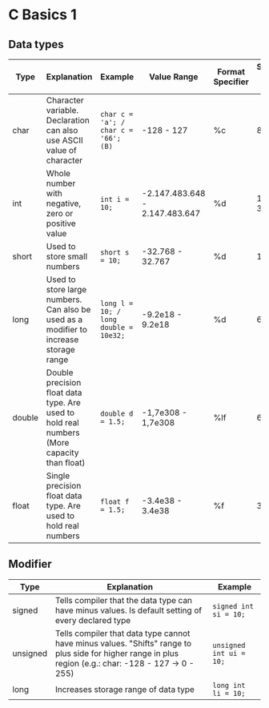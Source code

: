 # C Basics 1

## Data types

| Type   | Explanation                                                                                | Example                               | Value Range                    | Format Specifier | Storage Size (bits) |
|--------|--------------------------------------------------------------------------------------------|---------------------------------------|--------------------------------|------------------|---------------------|
| char   | Character variable. Declaration can also use ASCII value of character                      | `char c = 'a'; / char c = '66'; (B)`  | -128 - 127                     | %c               | 8                   |
| int    | Whole number with negative, zero or positive value                                         | `int i = 10;`                         | -2.147.483.648 - 2.147.483.647 | %d               | 16 or 32            |
| short  | Used to store small numbers                                                                | `short s = 10;`                       | -32.768 - 32.767               | %d               | 16                  |
| long   | Used to store large numbers. Can also be used as a modifier to increase storage range      | `long l = 10; / long double = 10e32;` | -9.2e18 - 9.2e18               | %d               | 64                  |
| double | Double precision float data type. Are used to hold real numbers (More capacity than float) | `double d = 1.5;`                     | -1,7e308 - 1,7e308             | %lf              | 64                  |
| float  | Single precision float data type. Are used to hold real numbers                            | `float f = 1.5;`                      | -3.4e38 - 3.4e38               | %f               | 32                  |

## Modifier

| Type     | Explanation                                                                                                                                             | Example                 |
|----------|---------------------------------------------------------------------------------------------------------------------------------------------------------|-------------------------|
| signed   | Tells compiler that the data type can have minus values. Is default setting of every declared type                                                      | `signed int si = 10;`   |
| unsigned | Tells compiler that data type cannot have minus values. "Shifts" range to plus side for higher range in plus region (e.g.: char: -128 - 127 -> 0 - 255) | `unsigned int ui = 10;` |
| long     | Increases storage range of data type                                                                                                                    | `long int li = 10;`     |